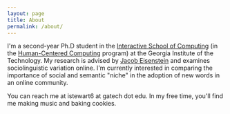 ```yaml
---
layout: page
title: About
permalink: /about/
---
```


I'm a second-year Ph.D student in the [Interactive School of Computing](http://www.ic.gatech.edu/) (in the [Human-Centered Computing](http://www.hcc.cc.gatech.edu) program) at the Georgia Institute of the Technology. My research is advised by [Jacob Eisenstein](https://www.cc.gatech.edu/~jeisenst/) and examines sociolinguistic variation online. I'm currently interested in comparing the importance of social and semantic "niche" in the adoption of new words in an online community. 

You can reach me at istewart6 at gatech dot edu. In my free time, you'll find me making music and baking cookies.